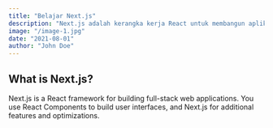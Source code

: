 ```yaml
---
title: "Belajar Next.js"
description: "Next.js adalah kerangka kerja React untuk membangun aplikasi web full-stack. Anda menggunakan Komponen React untuk membangun antarmuka pengguna, dan Next.js untuk fitur dan optimasi tambahan."
image: "/image-1.jpg"
date: "2021-08-01"
author: "John Doe"
---
```


## What is Next.js?

Next.js is a React framework for building full-stack web applications. You use React Components to build user interfaces, and Next.js for additional features and optimizations.